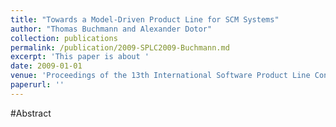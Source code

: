 ```yaml
---
title: "Towards a Model-Driven Product Line for SCM Systems"
author: "Thomas Buchmann and Alexander Dotor"
collection: publications
permalink: /publication/2009-SPLC2009-Buchmann.md
excerpt: 'This paper is about '
date: 2009-01-01
venue: 'Proceedings of the 13th International Software Product Line Conference (SPLC 2009)'
paperurl: ''
---
```


#Abstract
